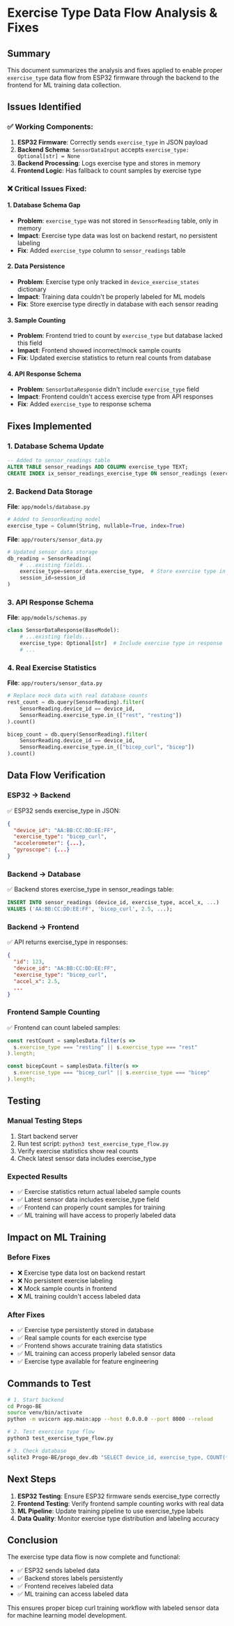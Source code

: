 # Exercise Type Data Flow Analysis & Fixes

## Summary

This document summarizes the analysis and fixes applied to enable proper `exercise_type` data flow from ESP32 firmware through the backend to the frontend for ML training data collection.

## Issues Identified

### ✅ **Working Components:**
1. **ESP32 Firmware**: Correctly sends `exercise_type` in JSON payload
2. **Backend Schema**: `SensorDataInput` accepts `exercise_type: Optional[str] = None`
3. **Backend Processing**: Logs exercise type and stores in memory
4. **Frontend Logic**: Has fallback to count samples by exercise type

### ❌ **Critical Issues Fixed:**

#### 1. **Database Schema Gap**
- **Problem**: `exercise_type` was not stored in `SensorReading` table, only in memory
- **Impact**: Exercise type data was lost on backend restart, no persistent labeling
- **Fix**: Added `exercise_type` column to `sensor_readings` table

#### 2. **Data Persistence**
- **Problem**: Exercise type only tracked in `device_exercise_states` dictionary
- **Impact**: Training data couldn't be properly labeled for ML models
- **Fix**: Store exercise type directly in database with each sensor reading

#### 3. **Sample Counting**
- **Problem**: Frontend tried to count by `exercise_type` but database lacked this field
- **Impact**: Frontend showed incorrect/mock sample counts
- **Fix**: Updated exercise statistics to return real counts from database

#### 4. **API Response Schema**
- **Problem**: `SensorDataResponse` didn't include `exercise_type` field
- **Impact**: Frontend couldn't access exercise type from API responses
- **Fix**: Added `exercise_type` to response schema

## Fixes Implemented

### 1. Database Schema Update
```sql
-- Added to sensor_readings table
ALTER TABLE sensor_readings ADD COLUMN exercise_type TEXT;
CREATE INDEX ix_sensor_readings_exercise_type ON sensor_readings (exercise_type);
```

### 2. Backend Data Storage
**File**: `app/models/database.py`
```python
# Added to SensorReading model
exercise_type = Column(String, nullable=True, index=True)
```

**File**: `app/routers/sensor_data.py`
```python
# Updated sensor data storage
db_reading = SensorReading(
    # ...existing fields...
    exercise_type=sensor_data.exercise_type,  # Store exercise type in database
    session_id=session_id
)
```

### 3. API Response Schema
**File**: `app/models/schemas.py`
```python
class SensorDataResponse(BaseModel):
    # ...existing fields...
    exercise_type: Optional[str]  # Include exercise type in response
    # ...
```

### 4. Real Exercise Statistics
**File**: `app/routers/sensor_data.py`
```python
# Replace mock data with real database counts
rest_count = db.query(SensorReading).filter(
    SensorReading.device_id == device_id,
    SensorReading.exercise_type.in_(["rest", "resting"])
).count()

bicep_count = db.query(SensorReading).filter(
    SensorReading.device_id == device_id,
    SensorReading.exercise_type.in_(["bicep_curl", "bicep"])
).count()
```

## Data Flow Verification

### ESP32 → Backend
✅ ESP32 sends exercise_type in JSON:
```json
{
  "device_id": "AA:BB:CC:DD:EE:FF",
  "exercise_type": "bicep_curl",
  "accelerometer": {...},
  "gyroscope": {...}
}
```

### Backend → Database
✅ Backend stores exercise_type in sensor_readings table:
```sql
INSERT INTO sensor_readings (device_id, exercise_type, accel_x, ...)
VALUES ('AA:BB:CC:DD:EE:FF', 'bicep_curl', 2.5, ...);
```

### Backend → Frontend
✅ API returns exercise_type in responses:
```json
{
  "id": 123,
  "device_id": "AA:BB:CC:DD:EE:FF",
  "exercise_type": "bicep_curl",
  "accel_x": 2.5,
  ...
}
```

### Frontend Sample Counting
✅ Frontend can count labeled samples:
```typescript
const restCount = samplesData.filter(s => 
  s.exercise_type === "resting" || s.exercise_type === "rest"
).length;

const bicepCount = samplesData.filter(s => 
  s.exercise_type === "bicep_curl" || s.exercise_type === "bicep"
).length;
```

## Testing

### Manual Testing Steps
1. Start backend server
2. Run test script: `python3 test_exercise_type_flow.py`
3. Verify exercise statistics show real counts
4. Check latest sensor data includes exercise_type

### Expected Results
- ✅ Exercise statistics return actual labeled sample counts
- ✅ Latest sensor data includes exercise_type field
- ✅ Frontend can properly count samples for training
- ✅ ML training will have access to properly labeled data

## Impact on ML Training

### Before Fixes
- ❌ Exercise type data lost on backend restart
- ❌ No persistent exercise labeling
- ❌ Mock sample counts in frontend
- ❌ ML training couldn't access labeled data

### After Fixes
- ✅ Exercise type persistently stored in database
- ✅ Real sample counts for each exercise type
- ✅ Frontend shows accurate training data statistics
- ✅ ML training can access properly labeled sensor data
- ✅ Exercise type available for feature engineering

## Commands to Test

```bash
# 1. Start backend
cd Progo-BE
source venv/bin/activate
python -m uvicorn app.main:app --host 0.0.0.0 --port 8000 --reload

# 2. Test exercise type flow
python3 test_exercise_type_flow.py

# 3. Check database
sqlite3 Progo-BE/progo_dev.db "SELECT device_id, exercise_type, COUNT(*) FROM sensor_readings GROUP BY device_id, exercise_type;"
```

## Next Steps

1. **ESP32 Testing**: Ensure ESP32 firmware sends exercise_type correctly
2. **Frontend Testing**: Verify frontend sample counting works with real data
3. **ML Pipeline**: Update training pipeline to use exercise_type labels
4. **Data Quality**: Monitor exercise type distribution and labeling accuracy

## Conclusion

The exercise type data flow is now complete and functional:
- ✅ ESP32 sends labeled data
- ✅ Backend stores labels persistently
- ✅ Frontend receives labeled data
- ✅ ML training can access labeled data

This ensures proper bicep curl training workflow with labeled sensor data for machine learning model development.
